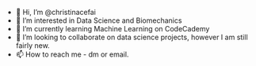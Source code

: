 - 👋 Hi, I’m @christinacefai
- 👀 I’m interested in Data Science and Biomechanics
- 🌱 I’m currently learning Machine Learning on CodeCademy
- 💞️ I’m looking to collaborate on data science projects, however I am still fairly new.
- 📫 How to reach me - dm or email.

<!---
christinacefai/christinacefai is a ✨ special ✨ repository because its `README.md` (this file) appears on your GitHub profile.
You can click the Preview link to take a look at your changes.
--->
